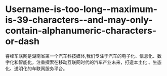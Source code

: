 Username-is-too-long--maximum-is-39-characters--and-may-only-contain-alphanumeric-characters-or-dash
====================================================================================================

睿峰车联网是湖南省第一个汽车科技媒体,我们专注于汽车的电子化、信息化、数字化和智能化，注重探索在移动互联网时代的汽车产业未来，打造本土化 、生态化、透明化的车联网服务平台。
